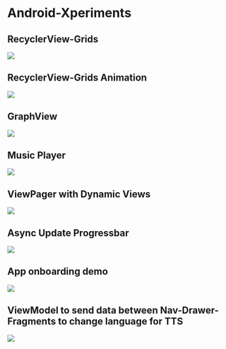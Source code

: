 # Android-Xperiments

## RecyclerView-Grids

![](https://github.com/black/Android-Xperiments/blob/master/Preview/recycler-view-grid.gif)

## RecyclerView-Grids Animation

![](https://github.com/black/Android-Xperiments/blob/master/Preview/recycler%20view%20grid%20animation.gif)


## GraphView

![](https://github.com/black/Android-Xperiments/blob/master/Preview/graph-view.gif)

## Music Player

![](https://github.com/black/Android-Xperiments/blob/master/Preview/music-player.gif)

## ViewPager with Dynamic Views

![](https://github.com/black/Android-Xperiments/blob/master/Preview/ViewPager-DynamicViews.gif)

## Async Update Progressbar

![](https://github.com/black/Android-Xperiments/blob/master/Preview/async-update-progressbar.gif)

## App onboarding demo 

![](https://github.com/black/Android-Xperiments/blob/master/Preview/onboarding-demo.gif)

## ViewModel to send data between Nav-Drawer-Fragments to change language for TTS 

![](https://github.com/black/Android-Xperiments/blob/master/Preview/ViewModel_language.gif)
